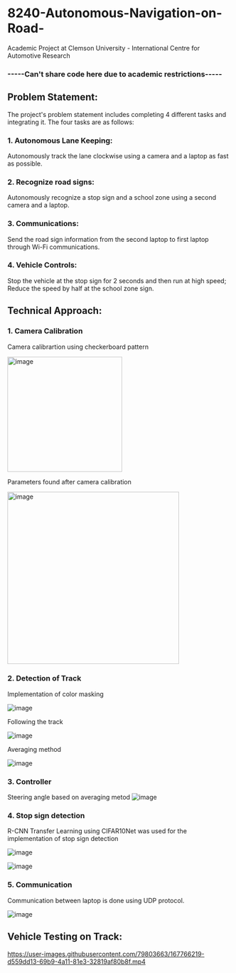 # 8240-Autonomous-Navigation-on-Road-

Academic Project at Clemson University - International Centre for Automotive Research 
### -----Can't share code here due to academic restrictions-----


## Problem Statement:

The project's problem statement includes completing 4 different tasks and 
integrating it. The four tasks are as follows:

### 1. Autonomous Lane Keeping:
Autonomously track the lane clockwise using a camera and a laptop as fast as 
possible.
### 2. Recognize road signs:
Autonomously recognize a stop sign and a school zone using a second camera and a 
laptop.
### 3. Communications:
Send the road sign information from the second laptop to first laptop through Wi-Fi 
communications.
### 4. Vehicle Controls: 
Stop the vehicle at the stop sign for 2 seconds and then run at high speed; Reduce 
the speed by half at the school zone sign.

## Technical Approach:

### 1. Camera Calibration

Camera calibrartion using checkerboard pattern

<img width="258" alt="image" src="https://user-images.githubusercontent.com/79803663/167763644-ec074cb4-976f-43b3-9881-740ca0872b9f.png">

Parameters found after camera calibration

<img width="386" alt="image" src="https://user-images.githubusercontent.com/79803663/167763771-ef7b56d9-4622-4f09-948e-c0f57ed45add.png">

### 2. Detection of Track

Implementation of color masking

![image](https://user-images.githubusercontent.com/79803663/167764006-54be2cf1-2dbf-4f99-ac75-f948813b9e5c.png)

Following the track

![image](https://user-images.githubusercontent.com/79803663/167764068-9d5ba321-e3cb-466d-8ffd-55d32267a75d.png)

Averaging method

![image](https://user-images.githubusercontent.com/79803663/167764107-ddf4c963-48bc-48d0-bb6a-a18027689db1.png)

### 3. Controller

Steering angle based on averaging metod
![image](https://user-images.githubusercontent.com/79803663/167764158-16468f4e-6d50-4133-9447-ba4c26bac108.png)

### 4. Stop sign detection

R-CNN Transfer Learning using CIFAR10Net was used for the implementation of stop sign detection

![image](https://user-images.githubusercontent.com/79803663/167764520-2a7b4cd5-337d-412e-96e5-2a375ade7ef5.png)


![image](https://user-images.githubusercontent.com/79803663/167764533-2eeea79a-e29f-4c72-9834-f23115148a4f.png)

### 5. Communication

Communication between laptop is done using UDP protocol.

![image](https://user-images.githubusercontent.com/79803663/167764576-38d697ea-c181-438e-9a1b-4e57a9b38015.png)


## Vehicle Testing on Track:



https://user-images.githubusercontent.com/79803663/167766219-d559dd13-69b9-4a11-81e3-32819af80b8f.mp4

